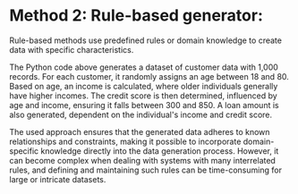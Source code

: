 # Method 2: Rule-based generator:

Rule-based methods use predefined rules or domain knowledge to create data with specific characteristics.

The Python code above generates a dataset of customer data with 1,000 records. For each customer, it randomly assigns an age between 18 and 80. Based on age, an income is calculated, where older individuals generally have higher incomes. The credit score is then determined, influenced by age and income, ensuring it falls between 300 and 850. A loan amount is also generated, dependent on the individual's income and credit score. 

The used approach ensures that the generated data adheres to known relationships and constraints, making it possible to incorporate domain-specific knowledge directly into the data generation process. However, it can become complex when dealing with systems with many interrelated rules, and defining and maintaining such rules can be time-consuming for large or intricate datasets.
